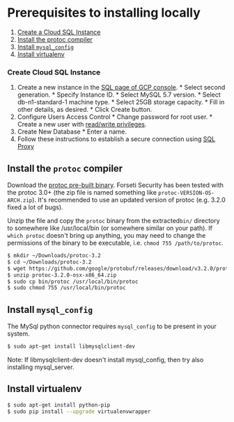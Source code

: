 # Prerequisites to installing locally

  1. [Create a Cloud SQL Instance](#create-cloud-sql-instance)
  1. [Install the protoc compiler](#install-the-protoc-compiler)
  1. [Install `mysql_config`](#install-mysql_config)
  1. [Install virtualenv](#install-virtualenv)

### Create Cloud SQL Instance
  1. Create a new instance in the [SQL page of GCP console](https://console.cloud.google.com/sql).
    * Select second generation.
    * Specify Instance ID.
    * Select MySQL 5.7 version.
    * Select db-n1-standard-1 machine type.
    * Select 25GB storage capacity.
    * Fill in other details, as desired.
    * Click Create button.
  1. Configure Users Access Control
    * Change password for root user.
    * Create a new user with [read/write privileges](https://cloud.google.com/sql/docs/mysql/users?hl=en_US#privileges).
  1. Create New Database
    * Enter a name.
  1. Follow these instructions to establish a secure connection using [SQL Proxy](https://cloud.google.com/sql/docs/mysql-connect-proxy#connecting_mysql_client)

## Install the `protoc` compiler
Download the [protoc pre-built binary](https://github.com/google/protobuf/releases).
Forseti Security has been tested with the protoc 3.0+
(the zip file is named something like `protoc-VERSION-OS-ARCH.zip`).
It's recommended to use an updated version of protoc
(e.g. 3.2.0 fixed a lot of bugs).

Unzip the file and copy the `protoc` binary from the extracted`bin/` directory
to somewhere like /usr/local/bin (or somewhere similar on your path). If `which
protoc` doesn't bring up anything, you may need to change the permissions of the
binary to be executable, i.e. `chmod 755 /path/to/protoc`.

```sh
$ mkdir ~/Downloads/protoc-3.2
$ cd ~/Downloads/protoc-3.2
$ wget https://github.com/google/protobuf/releases/download/v3.2.0/protoc-3.2.0-osx-x86_64.zip
$ unzip protoc-3.2.0-osx-x86_64.zip
$ sudo cp bin/protoc /usr/local/bin/protoc
$ sudo chmod 755 /usr/local/bin/protoc
```

## Install `mysql_config`
The MySql python connector requires `mysql_config` to be present in your system.

```sh
$ sudo apt-get install libmysqlclient-dev
```
Note: If libmysqlclient-dev doesn't install mysql_config, then try also installing mysql_server.

## Install virtualenv
```sh
$ sudo apt-get install python-pip
$ sudo pip install --upgrade virtualenvwrapper
```
